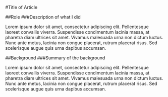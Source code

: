 #Title of Article

##Role
###Description of what I did

Lorem ipsum dolor sit amet, consectetur adipiscing elit. Pellentesque laoreet convallis viverra. Suspendisse condimentum lacinia massa, at pharetra diam ultrices sit amet. Vivamus malesuada urna non dictum luctus. Nunc ante metus, lacinia non congue placerat, rutrum placerat risus. Sed scelerisque augue quis urna dapibus accumsan.


##Background
###Summary of the background

Lorem ipsum dolor sit amet, consectetur adipiscing elit. Pellentesque laoreet convallis viverra. Suspendisse condimentum lacinia massa, at pharetra diam ultrices sit amet. Vivamus malesuada urna non dictum luctus. Nunc ante metus, lacinia non congue placerat, rutrum placerat risus. Sed scelerisque augue quis urna dapibus accumsan.